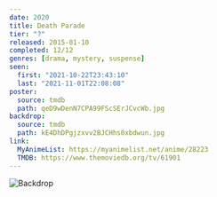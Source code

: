 ```yaml
---
date: 2020
title: Death Parade
tier: "?"
released: 2015-01-10
completed: 12/12
genres: [drama, mystery, suspense]
seen:
  first: "2021-10-22T23:43:10"
  last: "2021-11-01T22:08:08"
poster:
  source: tmdb
  path: qeD9wDenN7CPA99FScSErJCvcWb.jpg
backdrop:
  source: tmdb
  path: kE4DhDPgjzxvv2BJCHhs0xbdwun.jpg
link:
  MyAnimeList: https://myanimelist.net/anime/28223
  TMDB: https://www.themoviedb.org/tv/61901
---
```


![Backdrop](https://image.tmdb.org/t/p/w1280/3zyN1QL3xPcaitg3DXMAtSnq64y.jpg "Source: TMDB")

